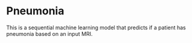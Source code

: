 # Pneumonia
This is a sequential machine learning model that predicts if a patient has pneumonia based on an input MRI.
